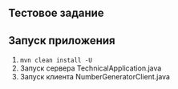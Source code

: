 ## Тестовое задание

## Запуск приложения
1. ```mvn clean install -U```
2. Запуск сервера TechnicalApplication.java
3. Запуск клиента NumberGeneratorClient.java
